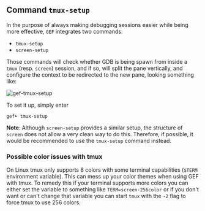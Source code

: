 ## Command `tmux-setup`

In the purpose of always making debugging sessions easier while being more effective, `GEF`
integrates two commands:

*  `tmux-setup`
*  `screen-setup`

Those commands will check whether GDB is being spawn from inside a `tmux` (resp. `screen`) session,
and if so, will split the pane vertically, and configure the context to be redirected to the new
pane, looking something like:

![gef-tmux-setup](https://i.imgur.com/Khk3xGl.png)

To set it up, simply enter

```text
gef➤ tmux-setup
```

**Note**: Although `screen-setup` provides a similar setup, the structure of `screen` does not allow
a very clean way to do this. Therefore, if possible, it would be recommended to use the `tmux-setup`
command instead.

### Possible color issues with tmux

On Linux tmux only supports 8 colors with some terminal capabilities (`$TERM` environment variable).
This can mess up your color themes when using GEF with tmux. To remedy this if your terminal
supports more colors you can either set the variable to something like `TERM=screen-256color` or if
you don't want or can't change that variable you can start `tmux` with the `-2` flag to force tmux
to use 256 colors.
